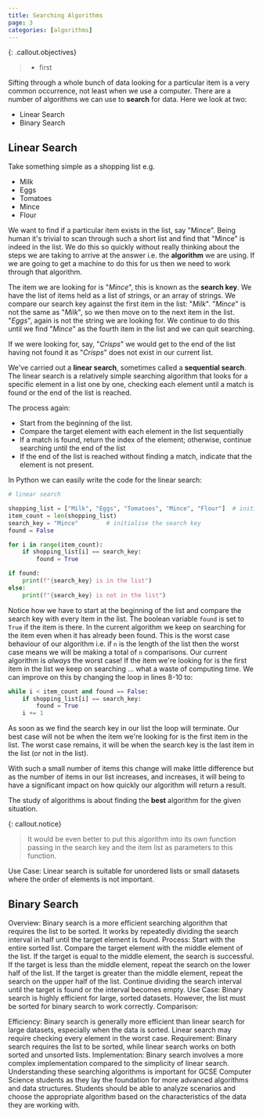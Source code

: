```yaml
---
title: Searching Algorithms
page: 3
categories: [algorithms]
---
```


{: .callout.objectives}
>- first

Sifting through a whole bunch of data looking for a particular item is a very common occurrence, not least when we use a computer.  There are a number of algorithms we can use to **search** for data.  Here we look at two:

- Linear Search
- Binary Search

## Linear Search

Take something simple as a shopping list e.g.

- Milk
- Eggs
- Tomatoes
- Mince
- Flour

We want to find if a particular item exists in the list, say "Mince".  Being human it's trivial to scan through such a short list and find that "Mince" is indeed in the list.  We do this so quickly without really thinking about the steps we are taking to arrive at the answer i.e. the **algorithm** we are using.  If we are going to get a machine to do this for us then we need to work through that algorithm.

The item we are looking for is "*Mince*", this is known as the **search key**.  We have the list of items held as a list of strings, or an array of strings.  We compare our search key against the first item in the list: "*Milk*".  "*Mince*" is not the same as "*Milk*", so we then move on to the next item in the list.  "*Eggs*", again is not the string we are looking for.  We continue to do this until we find "*Mince*" as the fourth item in the list and we can quit searching.

If we were looking for, say, "*Crisps*" we would get to the end of the list having not found it as "*Crisps*" does not exist in our current list.

We've carried out a **linear search**, sometimes called a **sequential search**.  The linear search is a relatively simple searching algorithm that looks for a specific element in a list one by one, checking each element until a match is found or the end of the list is reached.

The process again:

- Start from the beginning of the list.
- Compare the target element with each element in the list sequentially
- If a match is found, return the index of the element; otherwise, continue searching until the end of the list
- If the end of the list is reached without finding a match, indicate that the element is not present.

In Python we can easily write the code for the linear search:

```python
# linear search

shopping_list = ["Milk", "Eggs", "Tomatoes", "Mince", "Flour"]  # initialise the list
item_count = len(shopping_list) 
search_key = "Mince"        # initialise the search key
found = False

for i in range(item_count):
    if shopping_list[i] == search_key:
        found = True

if found:
    print(f"{search_key} is in the list")
else:
    print(f"{search_key} is not in the list")
```

Notice how we have to start at the beginning of the list and compare the search key with every item in the list.  The boolean variable `found` is set to `True` if the item is there.  In the current algorithm we keep on searching for the item even when it has already been found.  This is the worst case behaviour of our algorithm i.e. if `n` is the length of the list then the worst case means we will be making a total of `n` comparisons.  Our current algorithm is *always* the worst case!  If the item we're looking for is the first item in the list we keep on searching ... what a waste of computing time.  We can improve on this by changing the loop in lines 8-10 to:

```python
while i < item_count and found == False:
    if shopping_list[i] == search_key:
        found = True
    i += 1
```

As soon as we find the search key in our list the loop will terminate.  Our best case will not be when the item we're looking for is the first item in the list.  The worst case remains, it will be when the search key is the last item in the list (or not in the list).

With such a small number of items this change will make little difference but as the number of items in our list increases, and increases, it will being to have a significant impact on how quickly our algorithm will return a result.

The study of algorithms is about finding the **best** algorithm for the given situation.

{: callout.notice}
> It would be even better to put this algorithm into its own function passing in the search key and the item list as parameters to this function.
>  
Use Case: Linear search is suitable for unordered lists or small datasets where the order of elements is not important.

## Binary Search

Overview: Binary search is a more efficient searching algorithm that requires the list to be sorted. It works by repeatedly dividing the search interval in half until the target element is found.
Process:
Start with the entire sorted list.
Compare the target element with the middle element of the list.
If the target is equal to the middle element, the search is successful.
If the target is less than the middle element, repeat the search on the lower half of the list.
If the target is greater than the middle element, repeat the search on the upper half of the list.
Continue dividing the search interval until the target is found or the interval becomes empty.
Use Case: Binary search is highly efficient for large, sorted datasets. However, the list must be sorted for binary search to work correctly.
Comparison:

Efficiency: Binary search is generally more efficient than linear search for large datasets, especially when the data is sorted. Linear search may require checking every element in the worst case.
Requirement: Binary search requires the list to be sorted, while linear search works on both sorted and unsorted lists.
Implementation: Binary search involves a more complex implementation compared to the simplicity of linear search.
Understanding these searching algorithms is important for GCSE Computer Science students as they lay the foundation for more advanced algorithms and data structures. Students should be able to analyze scenarios and choose the appropriate algorithm based on the characteristics of the data they are working with.
